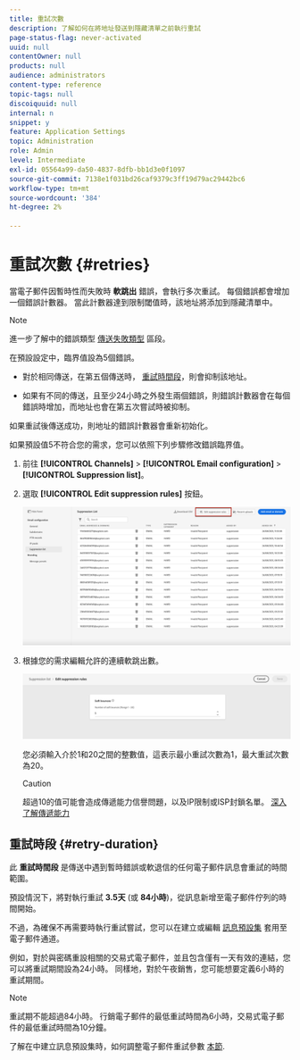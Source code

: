 ```yaml
---
title: 重試次數
description: 了解如何在將地址發送到隱藏清單之前執行重試
page-status-flag: never-activated
uuid: null
contentOwner: null
products: null
audience: administrators
content-type: reference
topic-tags: null
discoiquuid: null
internal: n
snippet: y
feature: Application Settings
topic: Administration
role: Admin
level: Intermediate
exl-id: 05564a99-da50-4837-8dfb-bb1d3e0f1097
source-git-commit: 7138e1f031bd26caf9379c3ff19d79ac29442bc6
workflow-type: tm+mt
source-wordcount: '384'
ht-degree: 2%

---
```


# 重試次數 {#retries}

當電子郵件因暫時性而失敗時 **軟跳出** 錯誤，會執行多次重試。 每個錯誤都會增加一個錯誤計數器。 當此計數器達到限制閾值時，該地址將添加到隱藏清單中。

>[!NOTE]
>
>進一步了解中的錯誤類型 [傳送失敗類型](../suppression-list.md#delivery-failures) 區段。

在預設設定中，臨界值設為5個錯誤。

* 對於相同傳送，在第五個傳送時， [重試時間段](#retry-duration)，則會抑制該地址。

* 如果有不同的傳送，且至少24小時之外發生兩個錯誤，則錯誤計數器會在每個錯誤時增加，而地址也會在第五次嘗試時被抑制。

如果重試後傳送成功，則地址的錯誤計數器會重新初始化。

如果預設值5不符合您的需求，您可以依照下列步驟修改錯誤臨界值。

1. 前往 **[!UICONTROL Channels]** > **[!UICONTROL Email configuration]** > **[!UICONTROL Suppression list]**。

1. 選取 **[!UICONTROL Edit suppression rules]** 按鈕。

   ![](../assets/suppression-list-edit-retries.png)

1. 根據您的需求編輯允許的連續軟跳出數。

   ![](../assets/suppression-list-edit-soft-bounces.png)

   您必須輸入介於1和20之間的整數值，這表示最小重試次數為1，最大重試次數為20。

   >[!CAUTION]
   >
   >超過10的值可能會造成傳遞能力信譽問題，以及IP限制或ISP封鎖名單。 [深入了解傳遞能力](../deliverability.md)

<!--![](../assets/retries-edition.png)-->

<!--The minimum delay between retries and the maximum number of retries to be performed are based on how well an IP is performing, both historically and currently, at a given domain.-->

## 重試時段 {#retry-duration}

此 **重試時間段** 是傳送中遇到暫時錯誤或軟退信的任何電子郵件訊息會重試的時間範圍。

預設情況下，將對執行重試 **3.5天** (或 **84小時**)，從訊息新增至電子郵件佇列的時間開始。

不過，為確保不再需要時執行重試嘗試，您可以在建立或編輯 [訊息預設集](message-presets.md) 套用至電子郵件通道。

例如，對於與密碼重設相關的交易式電子郵件，並且包含僅有一天有效的連結，您可以將重試期間設為24小時。 同樣地，對於午夜銷售，您可能想要定義6小時的重試期間。

>[!NOTE]
>
>重試期不能超過84小時。 行銷電子郵件的最低重試時間為6小時，交易式電子郵件的最低重試時間為10分鐘。

了解在中建立訊息預設集時，如何調整電子郵件重試參數 [本節](message-presets.md#create-message-preset).

<!--After 3.5 days, any message in the retry queue will be removed from the queue and sent back as a bounce.-->

<!--Once a message has been in the retry queue for a maximum of 3.5 days and has failed to deliver, it will time out and its status will be updated to Failed??-->
